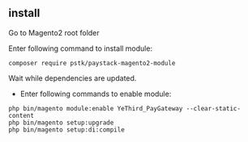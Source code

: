 ## install 

Go to Magento2 root folder

Enter following command to install module:

`composer require pstk/paystack-magento2-module`

Wait while dependencies are updated.

- Enter following commands to enable module:

```
php bin/magento module:enable YeThird_PayGateway --clear-static-content
php bin/magento setup:upgrade
php bin/magento setup:di:compile
```
